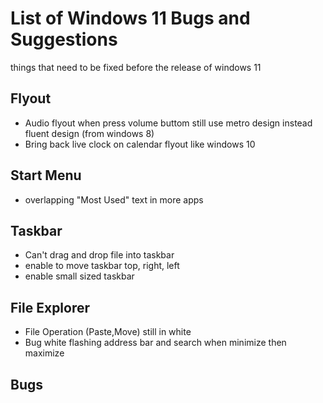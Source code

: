 # List of Windows 11 Bugs and Suggestions 
things that need to be fixed before the release of windows 11

## Flyout
- Audio flyout when press volume buttom still use metro design instead fluent design (from windows 8)
- Bring back live clock on calendar flyout like windows 10

## Start Menu
- overlapping "Most Used" text in more apps

## Taskbar
- Can't drag and drop file into taskbar
- enable to move taskbar top, right, left
- enable small sized taskbar

## File Explorer
- File Operation (Paste,Move) still in white
- Bug white flashing address bar and search when minimize then maximize 

## Bugs

